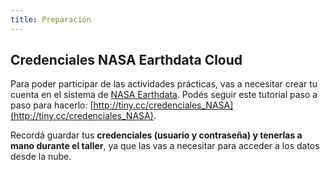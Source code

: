 ```yaml
---
title: Preparación
---
```


## Credenciales NASA Earthdata Cloud

Para poder participar de las actividades prácticas, vas a necesitar crear tu cuenta en el sistema de [NASA Earthdata](https://urs.earthdata.nasa.gov/). Podés seguir este tutorial paso a paso para hacerlo: [http://tiny.cc/credenciales_NASA](http://tiny.cc/credenciales_NASA).

Recordá guardar tus **credenciales (usuario y contraseña) y tenerlas a mano durante el taller**, ya que las vas a necesitar para acceder a los datos desde la nube.
